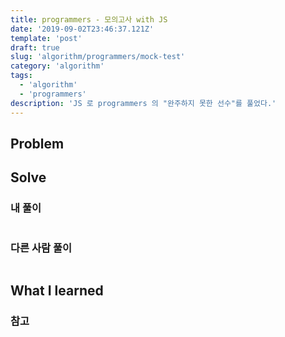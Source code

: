 ```yaml
---
title: programmers - 모의고사 with JS
date: '2019-09-02T23:46:37.121Z'
template: 'post'
draft: true
slug: 'algorithm/programmers/mock-test'
category: 'algorithm'
tags:
  - 'algorithm'
  - 'programmers'
description: 'JS 로 programmers 의 "완주하지 못한 선수"를 풀었다.'
---
```


## Problem

## Solve

### 내 풀이 

```js

```

### 다른 사람 풀이 

```js

```

## What I learned



### 참고

